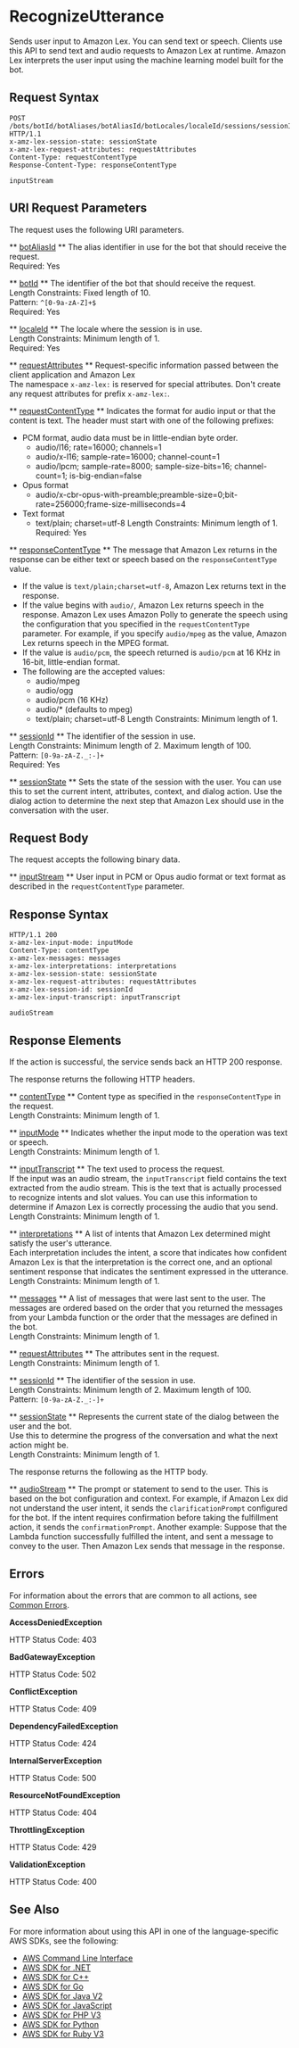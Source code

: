 # RecognizeUtterance<a name="API_runtime_RecognizeUtterance"></a>

Sends user input to Amazon Lex\. You can send text or speech\. Clients use this API to send text and audio requests to Amazon Lex at runtime\. Amazon Lex interprets the user input using the machine learning model built for the bot\.

## Request Syntax<a name="API_runtime_RecognizeUtterance_RequestSyntax"></a>

```
POST /bots/botId/botAliases/botAliasId/botLocales/localeId/sessions/sessionId/utterance HTTP/1.1
x-amz-lex-session-state: sessionState
x-amz-lex-request-attributes: requestAttributes
Content-Type: requestContentType
Response-Content-Type: responseContentType

inputStream
```

## URI Request Parameters<a name="API_runtime_RecognizeUtterance_RequestParameters"></a>

The request uses the following URI parameters\.

 ** [botAliasId](#API_runtime_RecognizeUtterance_RequestSyntax) **   <a name="lexv2-runtime_RecognizeUtterance-request-botAliasId"></a>
The alias identifier in use for the bot that should receive the request\.  
Required: Yes

 ** [botId](#API_runtime_RecognizeUtterance_RequestSyntax) **   <a name="lexv2-runtime_RecognizeUtterance-request-botId"></a>
The identifier of the bot that should receive the request\.  
Length Constraints: Fixed length of 10\.  
Pattern: `^[0-9a-zA-Z]+$`   
Required: Yes

 ** [localeId](#API_runtime_RecognizeUtterance_RequestSyntax) **   <a name="lexv2-runtime_RecognizeUtterance-request-localeId"></a>
The locale where the session is in use\.  
Length Constraints: Minimum length of 1\.  
Required: Yes

 ** [requestAttributes](#API_runtime_RecognizeUtterance_RequestSyntax) **   <a name="lexv2-runtime_RecognizeUtterance-request-requestAttributes"></a>
Request\-specific information passed between the client application and Amazon Lex   
The namespace `x-amz-lex:` is reserved for special attributes\. Don't create any request attributes for prefix `x-amz-lex:`\.

 ** [requestContentType](#API_runtime_RecognizeUtterance_RequestSyntax) **   <a name="lexv2-runtime_RecognizeUtterance-request-requestContentType"></a>
Indicates the format for audio input or that the content is text\. The header must start with one of the following prefixes:  
+ PCM format, audio data must be in little\-endian byte order\.
  + audio/l16; rate=16000; channels=1
  + audio/x\-l16; sample\-rate=16000; channel\-count=1
  + audio/lpcm; sample\-rate=8000; sample\-size\-bits=16; channel\-count=1; is\-big\-endian=false
+ Opus format
  + audio/x\-cbr\-opus\-with\-preamble;preamble\-size=0;bit\-rate=256000;frame\-size\-milliseconds=4
+ Text format
  + text/plain; charset=utf\-8
Length Constraints: Minimum length of 1\.  
Required: Yes

 ** [responseContentType](#API_runtime_RecognizeUtterance_RequestSyntax) **   <a name="lexv2-runtime_RecognizeUtterance-request-responseContentType"></a>
The message that Amazon Lex returns in the response can be either text or speech based on the `responseContentType` value\.  
+ If the value is `text/plain;charset=utf-8`, Amazon Lex returns text in the response\.
+ If the value begins with `audio/`, Amazon Lex returns speech in the response\. Amazon Lex uses Amazon Polly to generate the speech using the configuration that you specified in the `requestContentType` parameter\. For example, if you specify `audio/mpeg` as the value, Amazon Lex returns speech in the MPEG format\.
+ If the value is `audio/pcm`, the speech returned is `audio/pcm` at 16 KHz in 16\-bit, little\-endian format\.
+ The following are the accepted values:
  + audio/mpeg
  + audio/ogg
  + audio/pcm \(16 KHz\)
  + audio/\* \(defaults to mpeg\)
  + text/plain; charset=utf\-8
Length Constraints: Minimum length of 1\.

 ** [sessionId](#API_runtime_RecognizeUtterance_RequestSyntax) **   <a name="lexv2-runtime_RecognizeUtterance-request-sessionId"></a>
The identifier of the session in use\.  
Length Constraints: Minimum length of 2\. Maximum length of 100\.  
Pattern: `[0-9a-zA-Z._:-]+`   
Required: Yes

 ** [sessionState](#API_runtime_RecognizeUtterance_RequestSyntax) **   <a name="lexv2-runtime_RecognizeUtterance-request-sessionState"></a>
Sets the state of the session with the user\. You can use this to set the current intent, attributes, context, and dialog action\. Use the dialog action to determine the next step that Amazon Lex should use in the conversation with the user\.

## Request Body<a name="API_runtime_RecognizeUtterance_RequestBody"></a>

The request accepts the following binary data\.

 ** [inputStream](#API_runtime_RecognizeUtterance_RequestSyntax) **   <a name="lexv2-runtime_RecognizeUtterance-request-inputStream"></a>
User input in PCM or Opus audio format or text format as described in the `requestContentType` parameter\.

## Response Syntax<a name="API_runtime_RecognizeUtterance_ResponseSyntax"></a>

```
HTTP/1.1 200
x-amz-lex-input-mode: inputMode
Content-Type: contentType
x-amz-lex-messages: messages
x-amz-lex-interpretations: interpretations
x-amz-lex-session-state: sessionState
x-amz-lex-request-attributes: requestAttributes
x-amz-lex-session-id: sessionId
x-amz-lex-input-transcript: inputTranscript

audioStream
```

## Response Elements<a name="API_runtime_RecognizeUtterance_ResponseElements"></a>

If the action is successful, the service sends back an HTTP 200 response\.

The response returns the following HTTP headers\.

 ** [contentType](#API_runtime_RecognizeUtterance_ResponseSyntax) **   <a name="lexv2-runtime_RecognizeUtterance-response-contentType"></a>
Content type as specified in the `responseContentType` in the request\.  
Length Constraints: Minimum length of 1\.

 ** [inputMode](#API_runtime_RecognizeUtterance_ResponseSyntax) **   <a name="lexv2-runtime_RecognizeUtterance-response-inputMode"></a>
Indicates whether the input mode to the operation was text or speech\.   
Length Constraints: Minimum length of 1\.

 ** [inputTranscript](#API_runtime_RecognizeUtterance_ResponseSyntax) **   <a name="lexv2-runtime_RecognizeUtterance-response-inputTranscript"></a>
The text used to process the request\.  
If the input was an audio stream, the `inputTranscript` field contains the text extracted from the audio stream\. This is the text that is actually processed to recognize intents and slot values\. You can use this information to determine if Amazon Lex is correctly processing the audio that you send\.  
Length Constraints: Minimum length of 1\.

 ** [interpretations](#API_runtime_RecognizeUtterance_ResponseSyntax) **   <a name="lexv2-runtime_RecognizeUtterance-response-interpretations"></a>
A list of intents that Amazon Lex determined might satisfy the user's utterance\.  
Each interpretation includes the intent, a score that indicates how confident Amazon Lex is that the interpretation is the correct one, and an optional sentiment response that indicates the sentiment expressed in the utterance\.  
Length Constraints: Minimum length of 1\.

 ** [messages](#API_runtime_RecognizeUtterance_ResponseSyntax) **   <a name="lexv2-runtime_RecognizeUtterance-response-messages"></a>
A list of messages that were last sent to the user\. The messages are ordered based on the order that you returned the messages from your Lambda function or the order that the messages are defined in the bot\.  
Length Constraints: Minimum length of 1\.

 ** [requestAttributes](#API_runtime_RecognizeUtterance_ResponseSyntax) **   <a name="lexv2-runtime_RecognizeUtterance-response-requestAttributes"></a>
The attributes sent in the request\.  
Length Constraints: Minimum length of 1\.

 ** [sessionId](#API_runtime_RecognizeUtterance_ResponseSyntax) **   <a name="lexv2-runtime_RecognizeUtterance-response-sessionId"></a>
The identifier of the session in use\.  
Length Constraints: Minimum length of 2\. Maximum length of 100\.  
Pattern: `[0-9a-zA-Z._:-]+` 

 ** [sessionState](#API_runtime_RecognizeUtterance_ResponseSyntax) **   <a name="lexv2-runtime_RecognizeUtterance-response-sessionState"></a>
Represents the current state of the dialog between the user and the bot\.  
Use this to determine the progress of the conversation and what the next action might be\.  
Length Constraints: Minimum length of 1\.

The response returns the following as the HTTP body\.

 ** [audioStream](#API_runtime_RecognizeUtterance_ResponseSyntax) **   <a name="lexv2-runtime_RecognizeUtterance-response-audioStream"></a>
The prompt or statement to send to the user\. This is based on the bot configuration and context\. For example, if Amazon Lex did not understand the user intent, it sends the `clarificationPrompt` configured for the bot\. If the intent requires confirmation before taking the fulfillment action, it sends the `confirmationPrompt`\. Another example: Suppose that the Lambda function successfully fulfilled the intent, and sent a message to convey to the user\. Then Amazon Lex sends that message in the response\.

## Errors<a name="API_runtime_RecognizeUtterance_Errors"></a>

For information about the errors that are common to all actions, see [Common Errors](CommonErrors.md)\.

 **AccessDeniedException**   
  
HTTP Status Code: 403

 **BadGatewayException**   
  
HTTP Status Code: 502

 **ConflictException**   
  
HTTP Status Code: 409

 **DependencyFailedException**   
  
HTTP Status Code: 424

 **InternalServerException**   
  
HTTP Status Code: 500

 **ResourceNotFoundException**   
  
HTTP Status Code: 404

 **ThrottlingException**   
  
HTTP Status Code: 429

 **ValidationException**   
  
HTTP Status Code: 400

## See Also<a name="API_runtime_RecognizeUtterance_SeeAlso"></a>

For more information about using this API in one of the language\-specific AWS SDKs, see the following:
+  [AWS Command Line Interface](https://docs.aws.amazon.com/goto/aws-cli/runtime.lex.v2-2020-08-07/RecognizeUtterance) 
+  [AWS SDK for \.NET](https://docs.aws.amazon.com/goto/DotNetSDKV3/runtime.lex.v2-2020-08-07/RecognizeUtterance) 
+  [AWS SDK for C\+\+](https://docs.aws.amazon.com/goto/SdkForCpp/runtime.lex.v2-2020-08-07/RecognizeUtterance) 
+  [AWS SDK for Go](https://docs.aws.amazon.com/goto/SdkForGoV1/runtime.lex.v2-2020-08-07/RecognizeUtterance) 
+  [AWS SDK for Java V2](https://docs.aws.amazon.com/goto/SdkForJavaV2/runtime.lex.v2-2020-08-07/RecognizeUtterance) 
+  [AWS SDK for JavaScript](https://docs.aws.amazon.com/goto/AWSJavaScriptSDK/runtime.lex.v2-2020-08-07/RecognizeUtterance) 
+  [AWS SDK for PHP V3](https://docs.aws.amazon.com/goto/SdkForPHPV3/runtime.lex.v2-2020-08-07/RecognizeUtterance) 
+  [AWS SDK for Python](https://docs.aws.amazon.com/goto/boto3/runtime.lex.v2-2020-08-07/RecognizeUtterance) 
+  [AWS SDK for Ruby V3](https://docs.aws.amazon.com/goto/SdkForRubyV3/runtime.lex.v2-2020-08-07/RecognizeUtterance) 